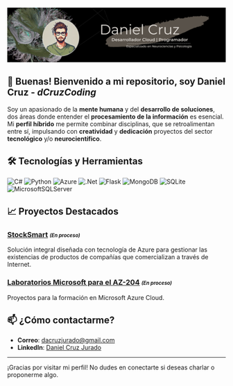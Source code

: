 ![Banner para Github](banner-github.png)

## 👋 Buenas! Bienvenido a mi repositorio, soy Daniel Cruz - *dCruzCoding*

Soy un apasionado de la **mente humana** y del **desarrollo de soluciones**, dos áreas donde entender el **procesamiento de la información** es esencial. Mi **perfil híbrido** me permite combinar disciplinas, que se retroalimentan entre sí, impulsando con **creatividad** y **dedicación** proyectos del sector **tecnológico** y/o **neurocientífico**.


## 🛠️ Tecnologías y Herramientas

![C#](https://img.shields.io/badge/c%23-%23239120.svg?style=for-the-badge&logo=csharp&logoColor=white) ![Python](https://img.shields.io/badge/python-3670A0?style=for-the-badge&logo=python&logoColor=ffdd54) ![Azure](https://img.shields.io/badge/azure-%230072C6.svg?style=for-the-badge&logo=microsoftazure&logoColor=white) ![.Net](https://img.shields.io/badge/.NET-5C2D91?style=for-the-badge&logo=.net&logoColor=white) ![Flask](https://img.shields.io/badge/flask-%23000.svg?style=for-the-badge&logo=flask&logoColor=white) ![MongoDB](https://img.shields.io/badge/MongoDB-%234ea94b.svg?style=for-the-badge&logo=mongodb&logoColor=white) ![SQLite](https://img.shields.io/badge/sqlite-%2307405e.svg?style=for-the-badge&logo=sqlite&logoColor=white) ![MicrosoftSQLServer](https://img.shields.io/badge/Microsoft%20SQL%20Server-CC2927?style=for-the-badge&logo=microsoft%20sql%20server&logoColor=white)


## 📈 Proyectos Destacados

### [StockSmart](https://github.com/dCruzCoding/stocksmart.git)     *<small><small>(En proceso)</small></small>*
Solución integral diseñada con tecnología de Azure para gestionar las existencias de productos de compañías que comercializan a través de Internet.

### [Laboratorios Microsoft para el AZ-204](https://github.com/dCruzCoding/MicrosoftLabs-AZ204.git)     *<small><small>(En proceso)</small></small>*
Proyectos para la formación en Microsoft Azure Cloud.


## 📫 ¿Cómo contactarme?

- **Correo**: [dacruzjurado@gmail.com](mailto:dacruzjurado@gmail.com)
- **LinkedIn**: [Daniel Cruz Jurado](www.linkedin.com/in/daniel-cruzjurado)

---

¡Gracias por visitar mi perfil! No dudes en conectarte si deseas charlar o proponerme algo.
